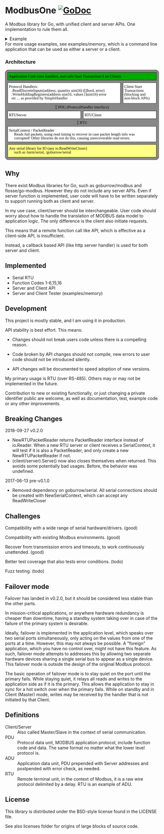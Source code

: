 # ModbusOne [![GoDoc](https://godoc.org/github.com/xiegeo/modbusone?status.svg)](https://godoc.org/github.com/xiegeo/modbusone)
A Modbus library for Go, with unified client and server APIs.
One implementation to rule them all.
<details>
  <summary>Example</summary>

[embedmd]:# (example_test.go /func Example/ /^}/)
```go
func Example() {

    // Server id and baudRate, for Modbus over serial port.
    id := byte(1)
    baudRate := int64(19200)

    // Open serial connections:
    clientSerial, serverSerial := newInternalSerial()
    // Normally we want to open a serial connection from serial.OpenPort
    // such as github.com/tarm/serial. modbusone can take any io.ReadWriteCloser,
    // so we created two that talks to each other for demonstration here.

    // SerialContext adds baudRate information to calculate
    // the duration that data transfers should takes.
    // It also records Stats of read and dropped packets.
    clientSerialContext := modbusone.NewSerialContext(clientSerial, baudRate)
    serverSerialContext := modbusone.NewSerialContext(serverSerial, baudRate)

    // You can create either a client or a server from a SerialContext and an id.
    client := modbusone.NewRTUClient(clientSerialContext, id)
    server := modbusone.NewRTUServer(serverSerialContext, id)

    // Create Handler to handle client and server actions.
    // In this example, we are only using Holding Registers.
    handler := func(name string) modbusone.ProtocolHandler {
        return &modbusone.SimpleHandler{
            ReadHoldingRegisters: func(address, quantity uint16) ([]uint16, error) {
                fmt.Printf("%v ReadHoldingRegisters from %v, quantity %v\n",
                    name, address, quantity)
                r := make([]uint16, quantity)
                // application code that fills in r here
                return r, nil
            },
            WriteHoldingRegisters: func(address uint16, values []uint16) error {
                fmt.Printf("%v WriteHoldingRegisters from %v, quantity %v\n",
                    name, address, len(values))
                // application code here
                return nil
            },
            OnErrorImp: func(req modbusone.PDU, errRep modbusone.PDU) {
                fmt.Printf("%v received error:%x in request:%x", name, errRep, req)
            },
        }
    }

    termChan := make(chan error)

    // Now we are ready to serve!
    // Serve is blocking until the serial connection has io errors or is closed.
    // So we use a goroutine to start it and continue setting up our demo.
    go client.Serve(handler("client"))
    go func() {
        //A server is Started to same way as a client
        err := server.Serve(handler("server"))
        // Do something with the err here.
        // For a command line app, you probably want to terminate.
        // For a service, you probably want to wait until you can open the serial port again.
        termChan <- err
    }()
    defer client.Close()
    defer server.Close()

    // If you only need to support server side, then you are done.
    // If you need to support client side, then you need to make requests.
    startAddress := uint16(0)
    quantity := uint16(200)
    reqs, err := modbusone.MakePDURequestHeaders(modbusone.FcReadHoldingRegisters,
        startAddress, quantity, nil)
    if err != nil {
        fmt.Println(err) //if what you asked for is not possible.
    }
    // Larger than allowed requests are split to many packets.
    fmt.Println("reqs count:", len(reqs))

    // We can add more requests, even of different types.
    // The last nil is replaced by the reqs to append to.
    startAddress = uint16(1000)
    quantity = uint16(100)
    reqs, err = modbusone.MakePDURequestHeaders(modbusone.FcWriteMultipleRegisters,
        startAddress, quantity, reqs)
    if err != nil {
        fmt.Println(err)
    }
    fmt.Println("reqs count:", len(reqs))

    // Range over the requests to handle each individually,
    for _, r := range reqs {
        err = client.DoTransaction(r)
        if err != nil {
            fmt.Println(err, "on", r) // The server timed out, or the connection was closed.
        }
    }
    // or just do them all at once. Notice that reqs can be reused.
    n, err := modbusone.DoTransactions(client, id, reqs)
    if err != nil {
        fmt.Println(err, "on", reqs[n])
    }

    // Clean up
    server.Close()
    err = <-termChan
    fmt.Println("serve terminated:", err)

    //Output:
    //reqs count: 2
    //reqs count: 3
    //server ReadHoldingRegisters from 0, quantity 125
    //client WriteHoldingRegisters from 0, quantity 125
    //server ReadHoldingRegisters from 125, quantity 75
    //client WriteHoldingRegisters from 125, quantity 75
    //client ReadHoldingRegisters from 1000, quantity 100
    //server WriteHoldingRegisters from 1000, quantity 100
    //server ReadHoldingRegisters from 0, quantity 125
    //client WriteHoldingRegisters from 0, quantity 125
    //server ReadHoldingRegisters from 125, quantity 75
    //client WriteHoldingRegisters from 125, quantity 75
    //client ReadHoldingRegisters from 1000, quantity 100
    //server WriteHoldingRegisters from 1000, quantity 100
    //serve terminated: io: read/write on closed pipe
}
```

</details>
For more usage examples, see examples/memory, which is a command line application that can be used as either a server or a client.

### Architecture

![modbusone architecture](./modbusone_architecture.svg)

## Why

There exist Modbus libraries for Go, such as goburrow/modbus and flosse/go-modbus.
However they do not include any server APIs. Even if server function is implemented, user code will have to be written separately to support running both as client and server.

In my use case, client/server should be interchangeable. User code should worry about how to handle the translation of MODBUS data model to application logic. The only difference is the client also initiate requests.

This means that a remote function call like API, which is effective as a client-side API, is insufficient.

Instead, a callback based API (like http server handler) is used for both server and client.

## Implemented

- Serial RTU
- Function Codes 1-6,15,16
- Server and Client API
- Server and Client Tester (examples/memory)

## Development

This project is mostly stable, and I am using it in production.

API stability is best effort. This means:

- Changes should not break users code unless there is a compelling reason.

- Code broken by API changes should not compile, new errors to user code should not be introduced silently. 

- API changes will be documented to speed adoption of new versions.

My primary usage is RTU (over RS-485). Others may or may not be implemented in the future.

Contribution to new or existing functionally, or just changing a private identifier public are welcome, as well as documentation, test, example code or any other improvements.

## Breaking Changes

2018-09-27 v0.2.0

- NewRTUPacketReader returns PacketReader interface instead of io.Reader. When a new RTU server or client receives a SerialContext, it will test if it is also a PacketReader, and only create a new NewRTUPacketReader if not.
- (client/server).Serve() now also closes themselves when returned. This avoids some potentially bad usages. Before, the behavior was undefined.

2017-06-13 pre-v0.1.0

- Removed dependency on goburrow/serial. All serial connections should be created with NewSerialContext, which can accept any ReadWriteCloser

## Challenges

Compatibility with a wide range of serial hardware/drivers. (good)

Compatibility with existing Modbus environments. (good)

Recover from transmission errors and timeouts, to work continuously unattended. (good)

Better test coverage that also tests error conditions. (todo) 

Fuzz testing. (todo) 

## Failover mode

Failover has landed in v0.2.0, but it should be considered less stable than the other parts.

In mission-critical applications, or anywhere hardware redundancy is cheaper than downtime, having a standby system taking over in case of the failure of the primary system is desirable.

Ideally, failover is implemented in the application level, which speaks over two serial ports simultaneously, only acting on the values from one of the ports at a time. However, this may not always be possible. A "foreign" application, which you have no control over, might not have this feature. As such, failover mode attempts to addresses this by allowing two separate hardware devices sharing a single serial bus to appear as a single device. This failover mode is outside the design of the original Modbus protocol.

The basic operation of failover mode is to stay quiet on the port until the primary fails. While staying quiet, it relays all reads and writes to the application side as if it is the primary. This allows the application to stay in sync for a hot switch over when the primary fails. While on standby and in Client (Master) mode, writes may be received by the handler that is not initiated by that Client.

## Definitions

<dl>
<dt>Client/Server
  <dd>Also called Master/Slave in the context of serial communication.
<dt>PDU
  <dd>Protocol data unit, MODBUS application protocol, include function code and data. The same format no matter what the lower level protocol is.
<dt>ADU
  <dd>Application data unit, PDU prepended with Server addresses and postpended with error check, as needed.
<dt>RTU
  <dd>Remote terminal unit, in the context of Modbus, it is a raw wire protocol delimited by a delay. RTU is an example of ADU.
</dl>

## License

This library is distributed under the BSD-style license found in the LICENSE file.

See also licenses folder for origins of large blocks of source code.

